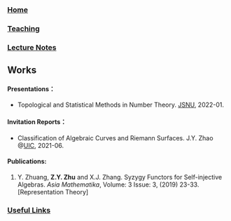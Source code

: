### [Home](https://ziyangzhu.github.io/Home/)
### [Teaching](https://ziyangzhu.github.io/Teaching/)
### [Lecture Notes](https://ziyangzhu.github.io/Notes/)
## Works
#### Presentations：
- Topological and Statistical Methods in Number Theory. [JSNU](http://www.jsnu.edu.cn/), 2022-01.

#### Invitation Reports：
- Classification of Algebraic Curves and Riemann Surfaces. J.Y. Zhao @[UIC](https://www.uic.edu/), 2021-06.

#### Publications:
1. Y. Zhuang, **Z.Y. Zhu** and X.J. Zhang. Syzygy Functors for Self-injective Algebras. _Asia Mathematika_, Volume: 3 Issue: 3, (2019) 23-33. [Representation Theory]

### [Useful Links](https://ziyangzhu.github.io/Links/)
